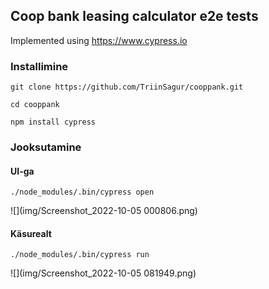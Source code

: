 ## Coop bank leasing calculator e2e tests

Implemented using https://www.cypress.io

### Installimine

```git clone https://github.com/TriinSagur/cooppank.git```

```cd cooppank```

```npm install cypress```


### Jooksutamine

#### UI-ga

```./node_modules/.bin/cypress open```

![](img/Screenshot_2022-10-05 000806.png)

#### Käsurealt

```./node_modules/.bin/cypress run```

![](img/Screenshot_2022-10-05 081949.png)


